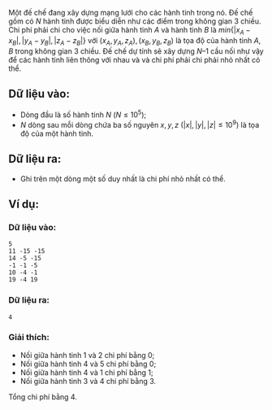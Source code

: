 Một đế chế đang xây dựng mạng lưới cho các hành tinh trong nó. Đế chế gồm có $N$ hành tinh được biểu diễn như các điểm trong không gian $3$ chiều. Chi phí phải chi cho việc nối giữa hành tinh $A$ và hành tinh $B$ là $min\{|x_A - x_B|, |y_A - y_B|, |z_A - z_B|\}$ với $(x_A, y_A, z_A), (x_B, y_B, z_B)$ là tọa độ của hành tinh $A, B$ trong không gian $3$ chiều. Đế chế dự tính sẽ xây dựng $N – 1$ cầu nối như vậy để các hành tinh liên thông với nhau và và chi phí phải chi phải nhỏ nhất có thể.

## Dữ liệu vào:
- Dòng đầu là số hành tinh $N\ (N≤10^5)$;
- $N$ dòng sau mỗi dòng chứa ba số nguyên $x, y, z\ (|x|, |y|, |z| ≤ 10^9)$ là tọa độ của một hành tinh.

## Dữ liệu ra:
- Ghi trên một dòng một số duy nhất là chi phí nhỏ nhất có thể.

## Ví dụ:
### Dữ liệu vào:
```
5
11 -15 -15
14 -5 -15
-1 -1 -5
10 -4 -1
19 -4 19
```

### Dữ liệu ra:
```
4
```

### Giải thích:
- Nối giữa hành tinh $1$ và $2$ chi phí bằng $0$;
- Nối giữa hành tinh $4$ và $5$ chi phí bằng $0$;
- Nối giữa hành tinh $4$ và $1$ chi phí bằng $1$;
- Nối giữa hành tinh $3$ và $4$ chi phí bằng $3$.

Tổng chi phí bằng $4$.